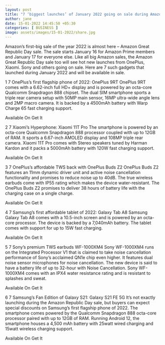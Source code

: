 ```yaml
---
layout: post
title: "7 ‘biggest launches’ of January 2022 going on sale during Amazon Great Republic Day sale"
author: jane 
date: 15-01-2022 14:45:50 +05:30 
categories: [ BUSINESS ] 
image: assets/images/15-01-2022/share.jpg
---
```

Amazon’s first-big sale of the year 2022 is almost here – Amazon Great Republic Day sale. The sale starts January 16 for Amazon Prime members and January 17 for everyone else. Like all big Amazon sales, the Amazon Great Republic Day sale too will see hot new launches from OnePlus, Xiaomi. Sony and others going on sale. Here are 7 such gadgets that launched during January 2022 and will be available in sale.

1 7 ​OnePlus’s first flagship phone of 2022: OnePlus 9RT OnePlus 9RT comes with a 6.62-inch full HD+ display and is powered by an octa-core Qualcomm Snapdragon 888 chipset. The dual SIM smartphone sports a triple rear camera setup with 50MP main sensor, 16MP ultra-wide angle lens and 2MP macro camera. It is backed by a 4500mAh battery with Warp Charge 65 fast charging support.

Available On Get It

2 7 ​Xiaomi’s Hyperphone: Xiaomi 11T Pro The smartphone is powered by an octa-core Qualcomm Snapdragon 888 processor coupled with up to 12GB of RAM. It sports a 6.67-inch AMOLED display and 108MP triple rear camera. Xiaomi 11T Pro comes with Stereo speakers tuned by Harman Kardon and it packs a 5000mAh battery with 120W fast charging support.

Available On Get It

3 7 ​OnePlus’s affordable TWS back with OnePlus Buds Z2 OnePlus Buds Z2 features an 11mm dynamic driver unit and active noise cancellation functionality and promises to reduce noise up to 40dB. The true wireless earbuds come with IP55 rating which makes the device water-resistant. The OnePlus Buds Z2 promises to deliver 38 hours of battery life with the charging case on a single charge.

Available On Get It

4 7 ​Samsung’s first affordable tablet of 2022: Galaxy Tab A8 Samsung Galaxy Tab A8 comes with a 10.5-inch screen and is powered by an octa-core processor. The device is backed by a 7,040mAh battery. The tablet comes with support for up to 15W fast charging.

Available On Get It

5 7 ​Sony’s premium TWS earbuds WF-1000XM4 Sony WF-1000XM4 runs on the Integrated Processor V1 that is claimed to take noise cancellation performance of Sony’s acclaimed QN1e chip even higher. It features dual noise sensor microphones for noise cancellation. The new device is said to have a battery life of up to 32-hour with Noise Cancellation. Sony WF-1000XM4 comes with an IPX4 water resistance rating and is resistant to splashes and sweat.

Available On Get It

6 7 ​Samsung’s Fan Edition of Galaxy S21: Galaxy S21 FE 5G It’s not exactly launching during the Amazon Republic Day sale, but buyers can expect special discounts on Samsung’s first flagship phone of 2022. The smartphone comes powered by the Qualcomm Snapdragon 888 octa-core processor paired with up to 12GB of RAM. Running Android 12, the smartphone houses a 4,500 mAh battery with 25watt wired charging and 15watt wireless charging support.

Available On Get It